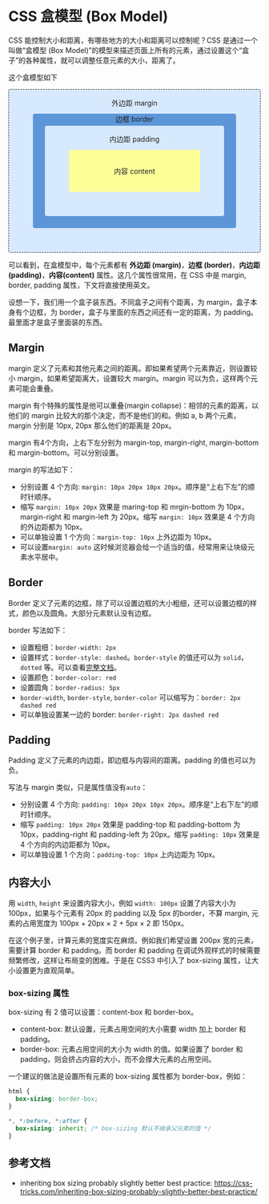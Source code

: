 # CSS 盒模型 (Box Model)

CSS 能控制大小和距离，有哪些地方的大小和距离可以控制呢？CSS 是通过一个叫做“盒模型 (Box Model)”的模型来描述页面上所有的元素，通过设置这个“盒子”的各种属性，就可以调整任意元素的大小，距离了。

这个盒模型如下

<div class="box-image">
    <div class="margin-box">
      <span class="des margin">外边距 margin</span>
      <div class="border-box">
        <span class="des">边框 border</span>
        <div class="padding-box">
          <span class="des padding">内边距 padding</span>
          <div class="content-box">
            <span>内容 content</span>
          </div>
        </div>
      </div>
    </div>
</div>

可以看到，在盒模型中，每个元素都有 **外边距 (margin)**，**边框 (border)**，**内边距 (padding)**，**内容(content)** 属性。这几个属性很常用，在 CSS 中是 margin, border, padding 属性，下文将直接使用英文。

设想一下，我们用一个盒子装东西。不同盒子之间有个距离，为 margin，盒子本身有个边框，为 border，盒子与里面的东西之间还有一定的距离，为 padding。最里面才是盒子里面装的东西。

## Margin
margin 定义了元素和其他元素之间的距离。即如果希望两个元素靠近，则设置较小 margin，如果希望距离大，设置较大 margin。margin 可以为负，这样两个元素可能会重叠。

margin 有个特殊的属性是他可以重叠(margin collapse)：相邻的元素的距离，以他们的 margin 比较大的那个决定，而不是他们的和。例如 a, b 两个元素，margin 分别是 10px, 20px 那么他们的距离是 20px。

margin 有4个方向，上右下左分别为 margin-top, margin-right, margin-bottom 和 margin-bottom。可以分别设置。

margin 的写法如下：
- 分别设置 4 个方向: `margin: 10px 20px 10px 20px`。顺序是“上右下左”的顺时针顺序。
- 缩写 `margin: 10px 20px` 效果是 maring-top 和 mrgin-bottom 为 10px，margin-right 和 margin-left 为 20px。缩写 `margin: 10px` 效果是 4 个方向的外边距都为 10px。
- 可以单独设置 1 个方向：`margin-top: 10px` 上外边距为 10px。
- 可以设置`margin: auto` 这时候浏览器会给一个适当的值，经常用来让块级元素水平居中。

## Border
Border 定义了元素的边框，除了可以设置边框的大小粗细，还可以设置边框的样式，颜色以及圆角。大部分元素默认没有边框。

border 写法如下：
- 设置粗细：`border-width: 2px`
- 设置样式：`border-style: dashed`。`border-style` 的值还可以为 `solid`，`dotted` 等。可以查看[完整文档](https://developer.mozilla.org/en-US/docs/Web/CSS/border-style)。
- 设置颜色：`border-color: red`
- 设置圆角：`border-radius: 5px`
- `border-width`, `border-style`, `border-color` 可以缩写为：`border: 2px dashed red`
- 可以单独设置某一边的 border: `border-right: 2px dashed red`

## Padding
Padding 定义了元素的内边距，即边框与内容间的距离。padding 的值也可以为负。

写法与 margin 类似，只是属性值没有`auto`：
- 分别设置 4 个方向: `padding: 10px 20px 10px 20px`。顺序是“上右下左”的顺时针顺序。
- 缩写 `padding: 10px 20px` 效果是 padding-top 和 padding-bottom 为 10px，padding-right 和 padding-left 为 20px。缩写 `padding: 10px` 效果是 4 个方向的内边距都为 10px。
- 可以单独设置 1 个方向：`padding-top: 10px` 上内边距为 10px。

## 内容大小
用 `width`, `height` 来设置内容大小，例如 `width: 100px` 设置了内容大小为 100px，如果与个元素有 20px 的 padding 以及 5px 的border，不算 margin, 元素的占用宽度为 100px + 20px × 2 + 5px × 2 即 150px。

在这个例子里，计算元素的宽度实在麻烦。例如我们希望设置 200px 宽的元素，需要计算 border 和 padding。而 border 和 padding 在调试外观样式的时候需要频繁修改，这样让布局变的困难。于是在 CSS3 中引入了 box-sizing 属性，让大小设置更为直观简单。

### box-sizing 属性
box-sizing 有 2 值可以设置：content-box 和 border-box。

- content-box: 默认设置，元素占用空间的大小需要 width 加上 border 和 padding。
- border-box: 元素占用空间的大小为 width 的值。如果设置了 border 和 padding，则会挤占内容的大小，而不会撑大元素的占用空间。

一个建议的做法是设置所有元素的 box-sizing 属性都为 border-box，例如：
```css
html {
  box-sizing: border-box;
}

*, *:before, *:after {
  box-sizing: inherit; /* box-sizing 默认不继承父元素的值 */
}
```

## 参考文档
- inheriting box sizing probably slightly better best practice: https://css-tricks.com/inheriting-box-sizing-probably-slightly-better-best-practice/


<style>
    div.box-image div{
        color: #222;
        text-align: center;
        border-radius: 4px;
    }
    span.des {
        display: block;
        width: 100%;
        position: absolute;
        top: 0;
        left: 0;
        text-align: center;
    }
    span.margin, span.padding {
        top: 1rem;
    }
    .margin-box {
        position: relative;
        border: 1px dashed;
        background-color: #d7e9fd;
        padding: 3rem;
    }
    .border-box {
        position: relative;
        background-color: #5c96d8;
        padding: 1.5rem;
    }
    .padding-box {
        position: relative;
        background-color: #d7e9fd;
        padding: 3rem;
    }
    .content-box {
        position: relative;
        background-color: #ff9;
        padding: 2rem;
    }
</style>